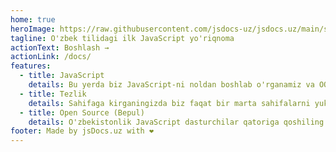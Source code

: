 ```yaml
---
home: true
heroImage: https://raw.githubusercontent.com/jsdocs-uz/jsdocs.uz/main/src/assets/Logo-main.svg
tagline: O'zbek tilidagi ilk JavaScript yo'riqnoma
actionText: Boshlash →
actionLink: /docs/
features:
  - title: JavaScript
    details: Bu yerda biz JavaScript-ni noldan boshlab o'rganamiz va OOP kabi rivojlangan tushunchalarga o'tamiz.Biz bu yerda tilning o'ziga, atrof-muhitga oid minimal eslatmalarga e'tibor qaratamiz.
  - title: Tezlik
    details: Sahifaga kirganingizda biz faqat bir marta sahifalarni yuklaymiz. Keyin siz sahifani qayta yuklamasdan istalgan sahifaga kirishingiz mumkin!
  - title: Open Source (Bepul)
    details: O'zbekistonlik JavaScript dasturchilar qatoriga qoshiling va opensource loyihamizga o'z hissmizni qo'shing!
footer: Made by jsDocs.uz with ❤️
---
```

